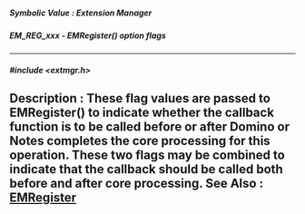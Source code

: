 ##### Symbolic Value : Extension Manager
##### EM_REG_xxx - EMRegister() option flags
---
##### #include <extmgr.h>
**Description :**
These flag values are passed to EMRegister() to indicate whether the callback 
function is to be called before or after Domino or Notes completes the core 
processing for this operation.  These two flags may be combined to indicate 
that the callback should be called both before and after core processing.
**See Also :**
[EMRegister](D:/md_files/EMRegister.md)
---
